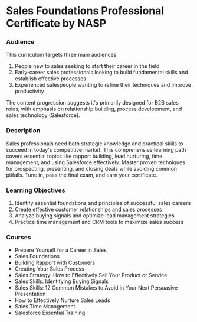 # Sales Foundations Professional Certificate by NASP

### Audience

This curriculum targets three main audiences:
1. People new to sales seeking to start their career in the field
2. Early-career sales professionals looking to build fundamental skills and establish effective processes
3. Experienced salespeople wanting to refine their techniques and improve productivity

The content progression suggests it's primarily designed for B2B sales roles, with emphasis on relationship building, process development, and sales technology (Salesforce).

### Description

Sales professionals need both strategic knowledge and practical skills to succeed in today's competitive market. This comprehensive learning path covers essential topics like rapport building, lead nurturing, time management, and using Salesforce effectively. Master proven techniques for prospecting, presenting, and closing deals while avoiding common pitfalls. Tune in, pass the final exam, and earn your certificate.

### Learning Objectives

1. Identify essential foundations and principles of successful sales careers
2. Create effective customer relationships and sales processes
3. Analyze buying signals and optimize lead management strategies
4. Practice time management and CRM tools to maximize sales success

### Courses

- Prepare Yourself for a Career in Sales
- Sales Foundations
- Building Rapport with Customers
- Creating Your Sales Process
- Sales Strategy: How to Effectively Sell Your Product or Service
- Sales Skills: Identifying Buying Signals
- Sales Skills: 12 Common Mistakes to Avoid in Your Next Persuasive Presentation
- How to Effectively Nurture Sales Leads
- Sales Time Management
- Salesforce Essential Training

